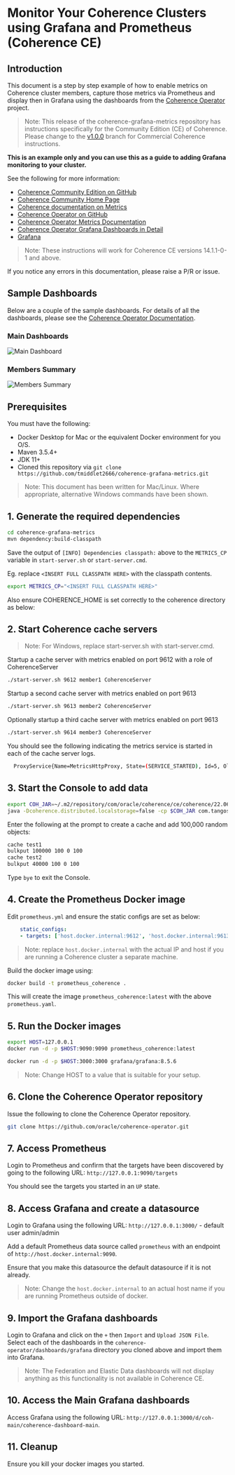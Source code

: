 # Monitor Your Coherence Clusters using Grafana and Prometheus (Coherence CE)

## Introduction

This document is a step by step example of how to enable metrics on Coherence cluster
members, capture those metrics via Prometheus and display then in Grafana
using the dashboards from the [Coherence Operator](https://github.com/oracle/coherence-operator) project.

> Note: This release of the coherence-grafana-metrics repository has instructions specifically for the
> Community Edition (CE) of Coherence. Please change to the [v1.0.0](https://github.com/tmiddlet2666/coherence-grafana-metrics/tree/v1.0.0) branch for Commercial Coherence instructions.

**This is an example only and you can use this as a guide to adding Grafana monitoring to your cluster.**

See the following for more information:
* [Coherence Community Edition on GitHub](https://github.com/oracle/coherence)
* [Coherence Community Home Page](https://coherence.community/)
* [Coherence documentation on Metrics](https://docs.oracle.com/en/middleware/standalone/coherence/14.1.1.0/manage/using-coherence-metrics.html)
* [Coherence Operator on GitHub](https://github.com/oracle/coherence-operator)
* [Coherence Operator Metrics Documentation](https://oracle.github.io/coherence-operator/docs/3.0.0/#/metrics/010_overview)
* [Coherence Operator Grafana Dashboards in Detail](https://oracle.github.io/coherence-operator/docs/3.0.2/#/metrics/040_dashboards)
* [Grafana](https://grafana.com/)

> Note: These instructions will work for Coherence CE versions 14.1.1-0-1 and above.

If you notice any errors in this documentation, please raise a P/R or issue.

## Sample Dashboards

Below are a couple of the sample dashboards. For details of all the dashboards, please see the [Coherence Operator Documentation](https://oracle.github.io/coherence-operator/docs/3.0.2/#/metrics/040_dashboards).

### Main Dashboards
![Main Dashboard](assets/main-dashboard.png)

### Members Summary
![Members Summary](assets/members-summary.png)

## Prerequisites

You must have the following:

* Docker Desktop for Mac or the equivalent Docker environment for you O/S.
* Maven 3.5.4+
* JDK 11+
* Cloned this repository via `git clone https://github.com/tmiddlet2666/coherence-grafana-metrics.git`

> Note: This document has been written for Mac/Linux. Where appropriate, alternative Windows commands have been shown.

## 1. Generate the required dependencies


```bash
cd coherence-grafana-metrics
mvn dependency:build-classpath
```

Save the output of `[INFO] Dependencies classpath:` above to the `METRICS_CP` variable in `start-server.sh` or `start-server.cmd`.

Eg. replace `<INSERT FULL CLASSPATH HERE>` with the classpath contents.

```bash
export METRICS_CP="<INSERT FULL CLASSPATH HERE>"
```

Also ensure COHERENCE_HOME is set correctly to the coherence directory as below:

## 2. Start Coherence cache servers

> Note: For Windows, replace start-server.sh with start-server.cmd.

Startup a cache server with metrics enabled on port 9612 with a role of CoherenceServer

```bash
./start-server.sh 9612 member1 CoherenceServer
```     


Startup a second cache server with metrics enabled on port 9613

```bash
./start-server.sh 9613 member2 CoherenceServer
```

Optionally startup a third cache server with metrics enabled on port 9613

```bash
./start-server.sh 9614 member3 CoherenceServer
```

You should see the following indicating the metrics service is started in each of the cache server logs.

```bash
  ProxyService{Name=MetricsHttpProxy, State=(SERVICE_STARTED), Id=5, OldestMemberId=1}
```     

## 3. Start the Console to add data

```bash
export COH_JAR=~/.m2/repository/com/oracle/coherence/ce/coherence/22.06/coherence-22.06.jar
java -Dcoherence.distributed.localstorage=false -cp $COH_JAR com.tangosol.net.CacheFactory
```

Enter the following at the prompt to create a cache and add 100,000 random objects:
```bash
cache test1
bulkput 100000 100 0 100
cache test2
bulkput 40000 100 0 100
```

Type `bye` to exit the Console.

## 4. Create the Prometheus Docker image

Edit `prometheus.yml` and ensure the static configs are set as below:

```yaml
    static_configs:
    - targets: ['host.docker.internal:9612', 'host.docker.internal:9613', 'host.docker.internal:9614', 'host.docker.internal:9615']
```

> Note: replace `host.docker.internal` with the actual IP and host if you are running a Coherence cluster a separate machine.

Build the docker image using:

```bash
docker build -t prometheus_coherence .
```

This will create the image `prometheus_coherence:latest` with the above `prometheus.yaml`.

## 5. Run the Docker images

```bash
export HOST=127.0.0.1
docker run -d -p $HOST:9090:9090 prometheus_coherence:latest

docker run -d -p $HOST:3000:3000 grafana/grafana:8.5.6
```

> Note: Change HOST to a value that is suitable for your setup.

## 6. Clone the Coherence Operator repository

Issue the following to clone the Coherence Operator repository.

```bash
git clone https://github.com/oracle/coherence-operator.git
```

## 7. Access Prometheus

Login to Prometheus and confirm that the targets have been discovered by
going to the following URL: `http://127.0.0.1:9090/targets`

You should see the targets you started in an `UP` state.

## 8. Access Grafana and create a datasource

Login to Grafana using the following URL: `http://127.0.0.1:3000/`  - default user admin/admin

Add a default Prometheus data source called `prometheus` with an endpoint of `http://host.docker.internal:9090`.

Ensure that you make this datasource the default datasource if it is not already.

> Note: Change the `host.docker.internal` to an actual host name if you are running Prometheus outside of docker.

## 9. Import the Grafana dashboards

Login to Grafana and click on the `+` then `Import` and `Upload JSON File`.
Select each of the dashboards in the `coherence-operator/dashboards/grafana` directory you cloned above
and import them into Grafana.

> Note: The Federation and Elastic Data dashboards will not display anything as this functionality is not available in Coherence CE.

## 10. Access the Main Grafana dashboards

Access Grafana using the following URL: `http://127.0.0.1:3000/d/coh-main/coherence-dashboard-main`.

## 11. Cleanup

Ensure you kill your docker images you started.
